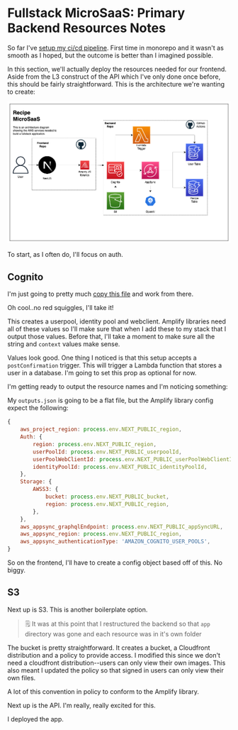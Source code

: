 # Fullstack MicroSaaS: Primary Backend Resources Notes

So far I've [setup my ci/cd pipeline](./hosting.md). First time in monorepo and it wasn't as smooth as I hoped, but the outcome is better than I imagined possible.

In this section, we'll actually deploy the resources needed for our frontend. Aside from the L3 construct of the API which I've only done once before, this should be fairly straightforward. This is the architecture we're wanting to create:

![arch diagram](./images/archdiagram.drawio.png)

To start, as I often do, I'll focus on auth.

## Cognito

I'm just going to pretty much [copy this file](https://github.com/focusOtter/microsaas-backend/blob/main/lib/cognito/auth.ts) and work from there.

Oh cool..no red squiggles, I'll take it!

This creates a userpool, identity pool and webclient. Amplify libraries need all of these values so I'll make sure that when I add these to my stack that I output those values. Before that, I'll take a moment to make sure all the string and `context` values make sense.

Values look good. One thing I noticed is that this setup accepts a `postConfirmation` trigger. This will trigger a Lambda function that stores a user in a database. I'm going to set this prop as optional for now.

I'm getting ready to output the resource names and I'm noticing something:

My `outputs.json` is going to be a flat file, but the Amplify library config expect the following:

```js
{
	aws_project_region: process.env.NEXT_PUBLIC_region,
	Auth: {
		region: process.env.NEXT_PUBLIC_region,
		userPoolId: process.env.NEXT_PUBLIC_userpoolId,
		userPoolWebClientId: process.env.NEXT_PUBLIC_userPoolWebClientId,
		identityPoolId: process.env.NEXT_PUBLIC_identityPoolId,
	},
	Storage: {
		AWSS3: {
			bucket: process.env.NEXT_PUBLIC_bucket,
			region: process.env.NEXT_PUBLIC_region,
		},
	},
	aws_appsync_graphqlEndpoint: process.env.NEXT_PUBLIC_appSyncURL,
	aws_appsync_region: process.env.NEXT_PUBLIC_region,
	aws_appsync_authenticationType: 'AMAZON_COGNITO_USER_POOLS',
}
```

So on the frontend, I'll have to create a config object based off of this. No biggy.

## S3

Next up is S3. This is another boilerplate option.

> 🗒️ It was at this point that I restructured the backend so that `app` directory was gone and each resource was in it's own folder

The bucket is pretty straightforward. It creates a bucket, a Cloudfront distribution and a policy to provide access. I modified this since we don't need a cloudfront distribution--users can only view their own images. This also meant I updated the policy so that signed in users can only view their own files.

A lot of this convention in policy to conform to the Amplify library.

Next up is the API. I'm really, really excited for this.

I deployed the app.
